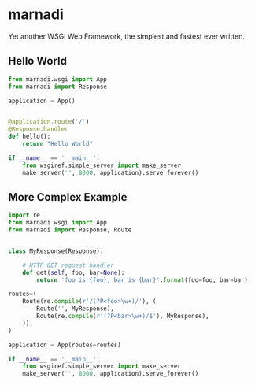 marnadi
=======

Yet another WSGI Web Framework, the simplest and fastest ever written.

Hello World
-------
```python
from marnadi.wsgi import App
from marnadi import Response

application = App()


@application.route('/')
@Response.handler
def hello():
    return "Hello World"

if __name__ == '__main__':
    from wsgiref.simple_server import make_server
    make_server('', 8000, application).serve_forever()
```

More Complex Example
-------
```python
import re
from marnadi.wsgi import App
from marnadi import Response, Route


class MyResponse(Response):

    # HTTP GET request handler
    def get(self, foo, bar=None):
        return 'foo is {foo}, bar is {bar}'.format(foo=foo, bar=bar)

routes=(
    Route(re.compile(r'/(?P<foo>\w+)/'), (
        Route('', MyResponse),
        Route(re.compile(r'(?P<bar>\w+)/$'), MyResponse),
    )),
)

application = App(routes=routes)

if __name__ == '__main__':
    from wsgiref.simple_server import make_server
    make_server('', 8000, application).serve_forever()
```
